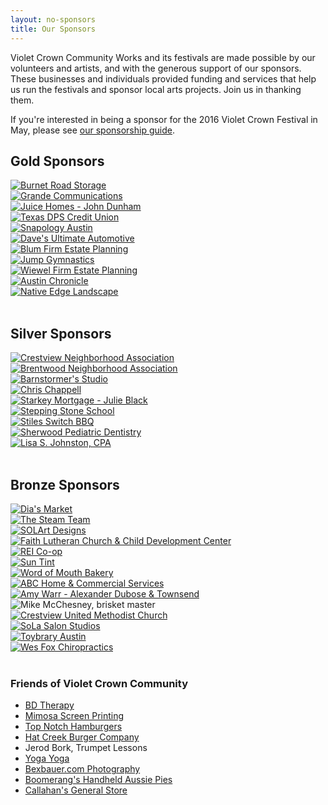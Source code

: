 ```yaml
---
layout: no-sponsors
title: Our Sponsors
---
```


Violet Crown Community Works and its festivals are made possible by our
volunteers and artists, and with the generous support of our sponsors. These
businesses and individuals provided funding and services that help us run the
festivals and sponsor local arts projects.  Join us in thanking them.

If you&apos;re interested in being a sponsor for the 2016 Violet Crown Festival
in May, please see <a href="/docs/2016_VCF_Sponsor.pdf">our sponsorship guide</a>.

## Gold Sponsors
<!-- $500 and up -->

<div class="container">
<div class="row">
<!--<div class="col-md-3">
    <a href="http://wheatsville.coop/" target="_blank"><img class="img-rounded" src="sponsors/carousel-vccw-wheatsville.png" alt="Wheatsville Co-op" title=""></a>
</div>-->
<div class="col-md-3">
    <a href="http://www.burnetroadstorage.com/" target="_blank"><img class="img-rounded" src="sponsors/carousel-BRStorage-bg.jpg" alt="Burnet Road Storage" title=""></a>
</div>
<div class="col-md-3">
    <a href="http://www.grandecom.com/" target="_blank"><img class="img-rounded" src="sponsors/carousel-GrandeServices_ColorPMS_Vertical.jpg" alt="Grande Communications" title=""></a>
</div>
<div class="col-md-3">
    <a href="http://juicehomes.com/idx/?idx-q-ListingAgentID%3C0%3E=491811" target="_blank"><img class="img-rounded" src="sponsors/carousel-vccw-gold-juice.jpg" alt="Juice Homes - John Dunham" title=""></a>
</div>
<div class="col-md-3">
    <a href="http://www.txdpscu.org/" target="_blank"><img class="img-rounded" src="sponsors/carousel-TXdpsCU-logo.jpg" alt="Texas DPS Credit Union" title=""></a>
</div>
<div class="col-md-3">
    <a href="http://austin.snapology.com/" target="_blank"><img class="img-rounded" src="sponsors/carousel-snapology.png" alt="Snapology Austin" title=""></a>
</div>
<div class="col-md-3">
    <a href="http://www.davesultimateautomotive.com/" target="_blank"><img class="img-rounded" src="sponsors/carousel-daves.png" alt="Dave's Ultimate Automotive" title=""></a>
</div>
<div class="col-md-3">
    <a href="http://theblumfirm.com/" target="_blank"><img class="img-rounded" src="sponsors/carousel-blum.png" alt="Blum Firm Estate Planning" title=""></a>
</div>
<div class="col-md-3">
    <a href="http://www.jump-austin.com/" target="_blank"><img class="img-rounded" src="sponsors/carousel-jump.png" alt="Jump Gymnastics" title=""></a>
</div>
<div class="col-md-3">
    <a href="http://www.texastrustlaw.com/index.php" target="_blank"><img class="img-rounded" src="sponsors/carousel-wiewel.png" alt="Wiewel Firm Estate Planning" title=""></a>
</div>
<div class="col-md-3">
    <a href="http://www.austinchronicle.com/" target="_blank"><img class="img-rounded" src="sponsors/carousel-chronicle.png" alt="Austin Chronicle" title=""></a>
</div>
<div class="col-md-3">
    <a href="http://nativeedgelandscape.com/" target="_blank"><img class="img-rounded" src="sponsors/carousel-nativeedge.png" alt="Native Edge Landscape" title=""></a>
</div>
</div>
</div>
<br>

## Silver Sponsors
<!-- $250 to $499 -->

<div class="container">
<div class="row">
<div class="col-md-3">
    <a href="http://crestviewna.com/" target="_blank"><img class="img-rounded" src="sponsors/carousel-vccw-cna.png" alt="Crestview Neighborhood Association" title=""></a>
</div>
<div class="col-md-3">
    <a href="http://brentwoodaustin.blogspot.com" target="_blank"><img class="img-rounded" src="sponsors/carousel-vccw-bna.png" alt="Brentwood Neighborhood Association" title=""></a>
</div>
<div class="col-md-3">
    <a href="http://www.barnstormersmusic.com/" target="_blank"><img class="img-rounded" src="sponsors/carousel-barnstormers.png" alt="Barnstormer's Studio" title=""></a>
</div>
<div class="col-md-3">
    <a href="http://chrischappellart.com/" target="_blank"><img class="img-rounded" src="sponsors/carousel-vccw-gold-ChrisChappell.jpg" alt="Chris Chappell" title=""></a>
</div>
<div class="col-md-3">
    <a href="https://www.starkeymtg.com/lo/Julieblack" target="_blank"><img class="img-rounded" src="sponsors/carousel-starkey.png" alt="Starkey Mortgage - Julie Black" title=""></a>
</div>
<div class="col-md-3">
    <a href="http://www.steppingstoneschool.com/" target="_blank"><img class="img-rounded" src="sponsors/carousel-steppingstone.png" alt="Stepping Stone School" title=""></a>
</div>
<div class="col-md-3">
    <a href="http://www.stilesswitchbbq.com/" target="_blank"><img class="img-rounded" src="sponsors/carousel-stilesswitch.png" alt="Stiles Switch BBQ" title=""></a>
</div>
<div class="col-md-3">
    <a href="http://www.drsherwood.net/" target="_blank"><img class="img-rounded" src="sponsors/carousel-sherwood.png" alt="Sherwood Pediatric Dentistry" title=""></a>
</div>
<div class="col-md-3">
    <a href="http://lsjcpa.com/" target="_blank"><img class="img-rounded" src="sponsors/carousel-lisajohnston.png" alt="Lisa S. Johnston, CPA" title=""></a>
</div>
</div>
</div>
<br>

## Bronze Sponsors
<!-- $100 to $249 -->

<div class="container">
<div class="row">
<div class="col-md-3">
    <a href="https://www.facebook.com/diasmarketaustin/" target="_blank"><img class="img-rounded" src="sponsors/carousel-dias-market.png" alt="Dia's Market" title=""></a>
</div>
<div class="col-md-3">
    <a href="http://www.thesteamteam.com/" target="_blank"><img class="img-rounded" src="sponsors/carousel-steam-team.png" alt="The Steam Team" title=""></a>
</div>
<div class="col-md-3">
    <a href="http://www.solartdesigns.com/" target="_blank"><img class="img-rounded" src="sponsors/carousel-solart.png" alt="SOLArt Designs" title=""></a>
</div>
<div class="col-md-3">
    <a href="http://www.faithlutheranaustin.org/" target="_blank"><img class="img-rounded" src="sponsors/carousel-faith.png" alt="Faith Lutheran Church &amp; Child Development Center" title=""></a>
</div>
<div class="col-md-3">
    <a href="https://www.rei.com/stores/austin-gateway.html" target="_blank"><img class="img-rounded" src="sponsors/carousel-rei.png" alt="REI Co-op" title=""></a>
</div>
<div class="col-md-3">
    <a href="http://www.suntint.com/" target="_blank"><img class="img-rounded" src="sponsors/carousel-suntint.png" alt="Sun Tint" title=""></a>
</div>
<div class="col-md-3">
    <a href="http://wordofmouthbakery.com/" target="_blank"><img class="img-rounded" src="sponsors/carousel-wordmouth.png" alt="Word of Mouth Bakery" title=""></a>
</div>
<div class="col-md-3">
    <a href="https://www.abchomeandcommercial.com/austin" target="_blank"><img class="img-rounded" src="sponsors/carousel-abc.png" alt="ABC Home &amp; Commercial Services" title=""></a>
</div>
<div class="col-md-3">
    <a href="http://adjtlaw.com/amy.html" target="_blank"><img class="img-rounded" src="sponsors/carousel-amywarr.png" alt="Amy Warr - Alexander Dubose &amp; Townsend" title=""></a>
</div>
<div class="col-md-3">
    <img class="img-rounded" src="sponsors/carousel-mike.png" alt="Mike McChesney, brisket master" title="">
</div>
<div class="col-md-3">
    <a href="http://crestviewmethodist.org/" target="_blank"><img class="img-rounded" src="sponsors/carousel-crestview-umc.png" alt="Crestview United Methodist Church" title=""></a>
</div>
<div class="col-md-3">
    <a href="https://www.solasalonstudios.com/region/austin" target="_blank"><img class="img-rounded" src="sponsors/carousel-sola.png" alt="SoLa Salon Studios" title=""></a>
</div>
<div class="col-md-3">
    <a href="http://toybraryaustin.com/" target="_blank"><img class="img-rounded" src="sponsors/carousel-toybrary.png" alt="Toybrary Austin" title=""></a>
</div>
<div class="col-md-3">
    <a href="http://foxfamilychiropractic.com/" target="_blank"><img class="img-rounded" src="sponsors/carousel-wes-fox.png" alt="Wes Fox Chiropractics" title=""></a>
</div>
<!--<div class="col-md-3">
    <a href="" target="_blank"><img class="img-rounded" src="sponsors/carousel-linda-henderson.png" alt="Linda Henderson" title=""></a>
</div>
<div class="col-md-3">
    <a href="" target="_blank"><img class="img-rounded" src="sponsors/carousel-marion-forbes.png" alt="Marion Forbes" title=""></a>
</div>-->
</div>
</div>
<br>

### Friends of Violet Crown Community
<!-- $50 to $99 -->

* [BD Therapy](http://www.bdtherapy.com/)
* [Mimosa Screen Printing](http://www.mimosascreenprinting.com/)
* [Top Notch Hamburgers](http://www.topnotchaustin.com/)
* [Hat Creek Burger Company](http://hatcreekburgers.com/)
* Jerod Bork, Trumpet Lessons
* [Yoga Yoga](http://www.yogayoga.com/)
* [Bexbauer.com Photography](http://bexbauer.com/)
* [Boomerang's Handheld Aussie Pies](http://www.boomerangsaustin.com/)
* [Callahan's General Store](http://callahansgeneralstore.com/)